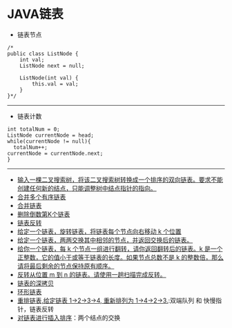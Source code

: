 # JAVA链表
+ 链表节点
```
/*
public class ListNode {
    int val;
    ListNode next = null;

    ListNode(int val) {
        this.val = val;
    }
}*/
```
------------------------------
+ 链表计数
```
int totalNum = 0;
ListNode currentNode = head;
while(currentNode != null){
  totalNum++;
currentNode = currentNode.next;
}
```
---------------------------
+ [输入一棵二叉搜索树，将该二叉搜索树转换成一个排序的双向链表。要求不能创建任何新的结点，只能调整树中结点指针的指向。](https://github.com/jikwjjw/JAVA-DataStructure/blob/LinkNode/Clone.java)
+ [合并多个有序链表](https://github.com/jikwjjw/JAVA-DataStructure/blob/LinkNode/ListNodeMerge.java)
+ [合并链表](https://github.com/jikwjjw/JAVA-DataStructure/blob/LinkNode/ListNodeMerge.java)
+ [删除倒数第K个链表](https://github.com/jikwjjw/JAVA-DataStructure/blob/LinkNode/ListNodeMerge.java)
+ [链表反转](https://github.com/jikwjjw/JAVA-DataStructure/blob/LinkNode/ReverseList.java)
+ [给定一个链表，旋转链表，将链表每个节点向右移动 k 个位置](https://github.com/jikwjjw/JAVA-DataStructure/blob/LinkNode/RotateRight.java)
+ [给定一个链表，两两交换其中相邻的节点，并返回交换后的链表。](https://github.com/jikwjjw/JAVA-DataStructure/blob/LinkNode/SwapPairs.java)
+ [给你一个链表，每 k 个节点一组进行翻转，请你返回翻转后的链表。k 是一个正整数，它的值小于或等于链表的长度。如果节点总数不是 k 的整数倍，那么请将最后剩余的节点保持原有顺序。](https://github.com/jikwjjw/JAVA-DataStructure/blob/LinkNode/reverseKGroup.java)
+ [反转从位置 m 到 n 的链表。请使用一趟扫描完成反转。](https://github.com/jikwjjw/JAVA-DataStructure/blob/LinkNode/reverseBetween.java)
+ [链表的深拷贝](https://github.com/jikwjjw/JAVA-DataStructure/blob/LinkNode/CopyRandomList.java)
+ [环形链表](https://github.com/jikwjjw/JAVA-DataStructure/blob/LinkNode/DetectCycle.java)
+ [重排链表,给定链表 1->2->3->4, 重新排列为 1->4->2->3.](https://github.com/jikwjjw/JAVA-DataStructure/blob/LinkNode/ReorderList.java):双端队列 和 快慢指针，链表反转
+ [对链表进行插入排序](https://github.com/jikwjjw/JAVA-DataStructure/blob/LinkNode/InsertionSortList.java)：两个结点的交换
